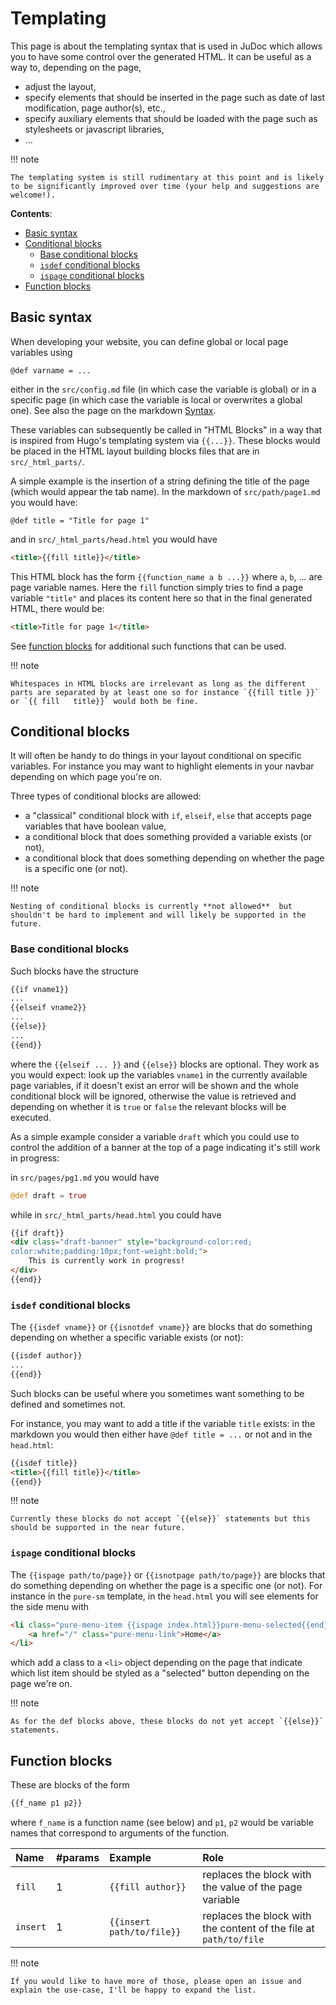 # Templating

This page is about the templating syntax that is used in JuDoc which allows you to have some control over the generated HTML.
It can be useful as a way to, depending on the page,

* adjust the layout,
* specify elements that should be inserted in the page such as date of last modification, page author(s), etc.,
* specify auxiliary elements that should be loaded with the page such as stylesheets or javascript libraries,
* ...

!!! note

    The templating system is still rudimentary at this point and is likely to be significantly improved over time (your help and suggestions are welcome!).

**Contents**:

* [Basic syntax](#Basic-syntax-1)
* [Conditional blocks](#Conditional-blocks-1)
  * [Base conditional blocks](#Base-conditional-blocks-1)
  * [`isdef` conditional blocks](#isdef-conditional-blocks-1)
  * [`ispage` conditional blocks](#ispage-conditional-blocks-1)
* [Function blocks](#Function-blocks-1)

## Basic syntax

When developing your website, you can define global or local page variables using

```judoc
@def varname = ...
```

either in the `src/config.md` file  (in which case the variable is global) or in a specific page (in which case the variable is local or overwrites a global one).
See also the page on the markdown [Syntax](@ref).

These variables can subsequently be called in "HTML Blocks" in a way that is inspired from Hugo's templating system via `{{...}}`.
These blocks would be placed in the  HTML layout building blocks files that are in `src/_html_parts/`.

A simple example is the insertion of a string defining the title of the page (which would appear the tab name).
In the markdown of `src/path/page1.md` you would have:

```judoc
@def title = "Title for page 1"
```

and in `src/_html_parts/head.html` you would have

```html
<title>{{fill title}}</title>
```

This HTML block has the form `{{function_name a b ...}}` where `a`, `b`, ... are page variable names.
Here the `fill` function simply tries to find a page variable `"title"` and places its content here so that in the final generated HTML, there would be:

```html
<title>Title for page 1</title>
```

See [function blocks](#Function-blocks-1) for additional such functions that can be used.

!!! note

    Whitespaces in HTML blocks are irrelevant as long as the different parts are separated by at least one so for instance `{{fill title }}` or `{{ fill   title}}` would both be fine.

## Conditional blocks

It will often be handy to do things in your layout conditional on specific variables.
For instance you may want to highlight elements in your navbar depending on which page you're on.

Three types of conditional blocks are allowed:

* a "classical" conditional block with `if`, `elseif`, `else` that accepts page variables that have boolean value,
* a conditional block that does something provided a variable exists (or not),
* a conditional block that does something depending on whether the page is a specific one (or not).

!!! note

    Nesting of conditional blocks is currently **not allowed**  but shouldn't be hard to implement and will likely be supported in the future.

### Base conditional blocks

Such blocks have the structure

```html
{{if vname1}}
...
{{elseif vname2}}
...
{{else}}
...
{{end}}
```

where the `{{elseif ... }}` and `{{else}}` blocks are optional.
They work as you would expect: look up the variables `vname1` in the currently available page variables, if it doesn't exist an error will be shown and the whole conditional block will be ignored, otherwise the value is retrieved and depending on whether it is `true` or `false` the relevant blocks will be executed.

As a simple example consider a variable `draft` which you could use to control the addition of a banner at the top of a page indicating it's still work in progress:

in `src/pages/pg1.md` you would have

```julia
@def draft = true
```

while in `src/_html_parts/head.html` you could have

```html
{{if draft}}
<div class="draft-banner" style="background-color:red;
color:white;padding:10px;font-weight:bold;">
    This is currently work in progress!
</div>
{{end}}
```

### `isdef` conditional blocks

The `{{isdef vname}}` or `{{isnotdef vname}}` are blocks that do something depending on whether a specific variable exists (or not):

```html
{{isdef author}}
...
{{end}}
```

Such blocks can be useful where you sometimes want something to be defined and sometimes not.

For instance, you may want to add a title if the variable `title` exists: in the markdown you would then either have `@def title = ...` or not and in the `head.html`:

```html
{{isdef title}}
<title>{{fill title}}</title>
{{end}}
```

!!! note

    Currently these blocks do not accept `{{else}}` statements but this should be supported in the near future.

### `ispage` conditional blocks

The `{{ispage path/to/page}}` or `{{isnotpage path/to/page}}` are blocks that do something depending on whether the page is a specific one (or not).
For instance in the `pure-sm` template, in the `head.html` you will see elements for the side menu with

```html
<li class="pure-menu-item {{ispage index.html}}pure-menu-selected{{end}}">
    <a href="/" class="pure-menu-link">Home</a>
</li>
```

which add a class to a `<li>` object depending on the page that indicate which list item should be styled as a "selected" button depending on the page we're on.

!!! note

    As for the def blocks above, these blocks do not yet accept `{{else}}` statements.

## Function blocks

These are blocks of the form

```html
{{f_name p1 p2}}
```

where `f_name` is a function name (see below) and `p1`, `p2` would be variable names that correspond to arguments of the function.

| Name | #params | Example | Role |
| :------------ | :------------------- | :------ | :--- |
| `fill` | 1 | `{{fill author}}` | replaces the block with the value of the page variable
| `insert` | 1 | `{{insert path/to/file}}` | replaces the block with the content of the file at `path/to/file`

!!! note

    If you would like to have more of those, please open an issue and explain the use-case, I'll be happy to expand the list.
